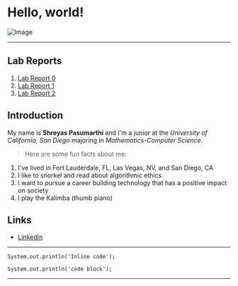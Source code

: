 # Hello, world!
![Image](https://media-exp1.licdn.com/dms/image/C5616AQE0Um6qdrp35A/profile-displaybackgroundimage-shrink_350_1400/0/1661916433626?e=1669852800&v=beta&t=BDGCfl1Dy7-UPU9LQF--_H8F1io3lQIJCG4kXCt1Btg)

---
## Lab Reports
1. [Lab Report 0](https://shreyaspasumarthi.github.io/cse15l-lab-reports/lab-report-1-week-0.html)
2. [Lab Report 1](https://shreyaspasumarthi.github.io/cse15l-lab-reports/lab-report-1-week1.html)
3. [Lab Report 2](https://shreyaspasumarthi.github.io/cse15l-lab-reports/lab-report-2-week3.html)

## Introduction
My name is **Shreyas Pasumarthi** and I'm a junior at the *University of California, San Diego* majoring in *Mathematics-Computer Science*.

> Here are some fun facts about me:
1. I've lived in Fort Lauderdale, FL, Las Vegas, NV, and San Diego, CA
2. I like to snorkel and read about algorithmic ethics
3. I want to pursue a career building technology that has a positive impact on society
4. I play the Kalimba (thumb piano)

## Links
* [LinkedIn](https://www.linkedin.com/in/shreyaspasumarthi/)

---
`System.out.println('Inline code');`
```
System.out.println('code block');
```
---
